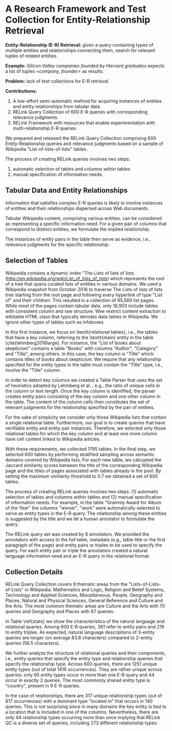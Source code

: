 # A Research Framework and Test Collection for Entity-Relationship Retrieval






**Entity-Relationship (E-R) Retrieval:** given a query containing types of multiple entities and relationships connecting them, search for relevant tuples of related entities.

**Example:** *Silicon Valley companies founded by Harvard graduates* expects a list of tuples *<company, founder>* as results.

**Problem:** lack of test collections for E-R retrieval.

**Contributions:**
1. A low-effort semi-automatic method for acquiring instances of entities and entity relationships from tabular data.
1. RELink Query Collection of 600 E-R queries with corresponding relevance judgments.
1. RELink Framework with resources that enable experimentation with multi-relationship E-R queries.





We prepared and released the RELink Query Collection comprising 600 Entity-Relationship queries and relevance judgments based on a sample of Wikipedia "List-of-lists-of-lists" tables.

The process of creating RELink queries involves two steps: 
1. automatic selection of tables and columns within tables
2. manual specification of information needs.


## Tabular Data and Entity Relationships
Information that satisfies complex E-R queries is likely to involve instances of entities and their relationships dispersed across Web documents. 

Tabular Wikipedia content, comprising various entities, can be considered as representing a specific information need.
For a given pair of columns that correspond to distinct entities, we formulate the implied relationship.

The instances of entity pairs in the table then serve as evidence, i.e., relevance judgments for the specific relationship.





## Selection of Tables
Wikipedia contains a dynamic index "The Lists of lists of lists (http://en.wikipedia.org/wiki/List_of_lists_of_lists) which represents the root of a tree that spans curated lists of entities in various domains. We used a Wikipedia snapshot from October 2016 to traverse The Lists of lists of lists tree starting from the root page and following every hyperlink of type "List of"  and their children. This resulted in a collection of 95,569 list pages. While most of the pages contain tabular data, only 18,903 include tables with consistent column and raw structure. Wee restrict content extraction to wikitable HTML class that typically denotes data tables in Wikipedia. We ignore other types of tables such as infoboxes. 

In this first instance, we focus on \textit{relational tables}, i.e., the tables that have a key column, referring to the \textit{main} entity in the table  \cite{lehmberg2016large}. For instance, the "List of books about skepticism" contains a table "Books" with columns "Author", "Category" and "Title", among others. In this case, the key column is "Title" which contains titles of books about skepticism. We require that any relationship specified for the entity types in the table must contain the  "Title" type, i.e., involve the "Title" column. 

In order to detect key columns we created a Table Parser that uses the set of heuristics adopted by Lehmberg et al. , e.g., the ratio of unique cells in the column or text length. Once the key column is identified, the parser creates entity pairs consisting of the key column and one other column in the table. The content of the column cells then constitutes the set of relevant judgments for the relationship specified by the pair of entities. 

For the sake of simplicity we consider only those Wikipedia lists that contain a single relational table. Furthermore, our goal is to create queries that have verifiable entity and entity pair instances. Therefore, we selected only those relational tables for which the key column and at least one more column have cell content linked to Wikipedia articles.  

With these requirements, we collected 1795 tables. In the final step, we selected 600 tables by performing stratified sampling across semantic domains covered by Wikipedia lists. For each new table, we calcuated the Jaccard similarity scores between the title of the corresponding Wikipedia page and the titles of pages associated with tables already in the pool. By setting the maximum similarity threshold to 0.7 we obtained a set of 600 tables. 

The process of creating RELink queries involves two steps: (1) automatic selection of tables and columns within tables and (2) manual specification of information needs. For example,  in the table "Grammy Award for Album of the Year" the columns "winner", "work" were automatically selected to serve as entity types in the E-R query. The relationship among these entities is suggested by the title and we let a human annotator to formulate the query.   

The RELink query set was created by 6 annotators. We provided the annotators with access to the full table, metadata (e.g., table title or the first paragraph of the page) and entity pairs or triples to be used to specify the query. For each entity pair or triple the annotators created a natural language information need and an E-R query in the relational format.


## Collection Details

RELink Query Collection covers 9 thematic areas from the "Lists-of-Lists-of-Lists" in Wikipedia: Mathematics and Logic, Religion and Belief Systems, Technology and Applied Sciences, Miscellaneous, People, Geography and Places, Natural and Physical Sciences, General Reference and Culture and the Arts. The most common thematic areas are Culture and the Arts with 70 queries and Geography and Places with 67 queries.

In Table \ref{stats} we show the characteristics of the natural language and relational queries. Among 600 E-R queries, 381 refer to entity pairs and 219 to entity triples. As expected, natural language descriptions of 3-entity queries are longer (on average 83.8 characters) compared to 2-entity queries (56.5 characters).

We further analyze the structure of relational queries and their components, i.e., entity queries that specify the entity type and relationship queries that specify the relationship type.  Across 600 queries, there are 1251 unique entity types (out of total 1419 occurrences). They are rather unique across queries: only 65 entity types occur in more than one E-R query and 44 occur in exactly 2 queries. The most commonly shared entity type is "country", present in 9 E-R queries.

In the case of relationships, there are 317 unique relationship types (out of 817 occurrences) with a dominant type "located in" that occurs in 140 queries. This is not surprising since in many domains the key entity is tied to a location that is included in one of the columns. Nevertheless, there are only 44 relationship types occurring more than once implying that RELink QC is a diverse set of queries, including 273 different relationship types. 









